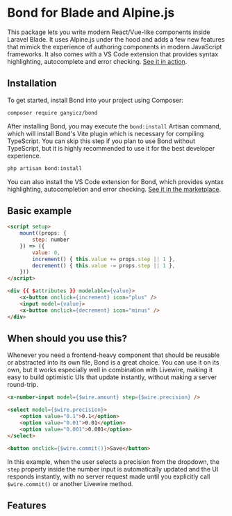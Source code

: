 # Bond for Blade and Alpine.js

This package lets you write modern React/Vue-like components inside Laravel Blade. It uses Alpine.js under the hood and adds a few new features that mimick the experience of authoring components in modern JavaScript frameworks. It also comes with a VS Code extension that provides syntax highlighting, autocomplete and error checking. [See it in action](https://x.com/ganyicz/status/1949237986521981302).

## Installation

To get started, install Bond into your project using Composer:

```bash
composer require ganyicz/bond
```

After installing Bond, you may execute the `bond:install` Artisan command, which will install Bond's Vite plugin which is necessary for compiling TypeScript. You can skip this step if you plan to use Bond without TypeScript, but it is highly recommended to use it for the best developer experience.

```bash
php artisan bond:install
```

You can also install the VS Code extension for Bond, which provides syntax highlighting, autocompletion and error checking. [See it in the marketplace](https://marketplace.visualstudio.com).

## Basic example

```html
<script setup>
    mount((props: {
        step: number
    }) => ({
        value: 0,
        increment() { this.value += props.step || 1 },
        decrement() { this.value -= props.step || 1 },
    }))
</script>

<div {{ $attributes }} modelable={value}>
    <x-button onclick={increment} icon="plus" />
    <input model={value}>
    <x-button onclick={decrement} icon="minus" />
</div>
```

## When should you use this?

Whenever you need a frontend-heavy component that should be reusable or abstracted into its own file, Bond is a great choice. You can use it on its own, but it works especially well in combination with Livewire, making it easy to build optimistic UIs that update instantly, without making a server round-trip.

```html
<x-number-input model={$wire.amount} step={$wire.precision} />

<select model={$wire.precision}>
    <option value="0.1">0.1</option>
    <option value="0.01">0.01</option>
    <option value="0.001">0.001</option>
</select>

<button onclick={$wire.commit()}>Save</button>
```

In this example, when the user selects a precision from the dropdown, the `step` property inside the number input is automatically updated and the UI responds instantly, with no server request made until you explicitly call `$wire.commit()` or another Livewire method.

## Features

### <script setup>

The `<script setup>` tag allows you to write your Blade components with a clear separation of logic and template. Similar to Vue, it is a syntactic sugar that provides a number of advantages:

- Automatically imports Bond functions like `mount`
- Defers the execution of the script until Alpine.js is initialized
- Ensures the script is only executed once, even if the component is used multiple times on a page
- Isolates the scope of the component, preventing leakage of variables defined outside the component
- Binds the state and methods to where the `{{ $attributes }}` are placed, so you don't need to use `x-data` to intiliaze the component

### JSX-like attribute syntax

With Bond, you can use a JSX-like syntax for attributes. This provides a visual separation for attributes containing JavaScript expressions and allows you to use Alpine.js directives with a cleaner syntax. This is optional and you can still use the standard Alpine.js syntax if you prefer.

```html
<input
    model={value}
    onchange={() => console.log($el.value)}
    disabled={value < 0}
    class=({
        'bg-gray-200': value < 0,
        'bg-blue-500': value >= 0
    })
>
```

This is the equivalent of writing:

```html
<input
    x-model="value"
    x-on:change="() => console.log($el.value)"
    x-bind:disabled="value < 0"
    x-bind:class="{
        'bg-gray-200': value < 0,
        'bg-blue-500': value >= 0
    }"
>
```

### Props

Props are used to pass reactive data into the component from the outside. They are defined in the `mount` function's parameter using a type annotation. This allows you to specify the expected structure of the props and provides type checking and autocompletion in your IDE.

You can pass any Alpine.js variable from the outside scope, including Livewire properties. This is particulary useful when using the `$wire` object, allowing you to write components with optimistic UI updates without triggering a server request, defering the request until the user submits the form for example.

```html
<script setup>
    mount((props: {
        step: number,
        min?: number,
        max?: number
    }) => ({
        ...
    }))
</script>
```

Once defined, you can pass props to it using the JSX-like syntax:

```html
<x-number-input step={$wire.precision} />
```

Or using the standard Alpine.js syntax, by prefixing the prop name with `x-`:

```html
<x-number-input x-step="$wire.precision" />
```

In addition to passing variables, you can also pass static values, like numbers, strings or functions: 

```html
<x-number-input
    step={0.1}
    format={'9.99'}
    onincrement={() => console.log('incremented')}
/>
```

### TypeScript

Although optional, Bond takes advantage of TypeScript to provide a terse syntax for defining props and also to power the IDE features like autocomplete and error checking. By default Bond doesn't use the `strict` mode, allowing you to only use types where you need them, avoiding the notorious boilerplate usually associated with TypeScript. 

#### Adding types to properties

When a property is not initialized immediately, you can use TypeScript's `as` keyword to add types to your component's state.

```html
<script setup>
    mount(() => ({
        value: null as number | null,
    }))
</script>
```

In this example, the `value` property is explicitly typed as `number | null`, making it clear that it can hold either a number or `null`. This helps prevent type errors and improves autocompletion in your editor.

#### Opting out of TypeScript

You can opt out of using TypeScript entirely by using the `props` method inside the `<script setup>` tag, however you will loose some of the IDE features.

```html
<script setup>
    props(['step', 'min', 'max'])

    mount(props => ({
        value: 0,
        increment() { this.value += props.step },
        decrement() { this.value -= props.step },
    }))
</script>
```
